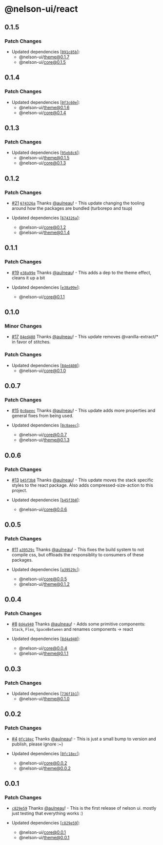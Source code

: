 # @nelson-ui/react

## 0.1.5

### Patch Changes

- Updated dependencies [[`091c85b`](https://github.com/fungible-systems/nelson-ui/commit/091c85b0d4463db4d344f181d9e56c8fb2298c46)]:
  - @nelson-ui/theme@0.1.7
  - @nelson-ui/core@0.1.5

## 0.1.4

### Patch Changes

- Updated dependencies [[`0f3c60e`](https://github.com/fungible-systems/nelson-ui/commit/0f3c60e17d16979a54ff9ca0f34b5091f9e7ef50)]:
  - @nelson-ui/theme@0.1.6
  - @nelson-ui/core@0.1.4

## 0.1.3

### Patch Changes

- Updated dependencies [[`95eb8c6`](https://github.com/fungible-systems/nelson-ui/commit/95eb8c671fc4bbf45d4a60d1a78e284ea98b3c46)]:
  - @nelson-ui/theme@0.1.5
  - @nelson-ui/core@0.1.3

## 0.1.2

### Patch Changes

- [#21](https://github.com/fungible-systems/nelson-ui/pull/21) [`674326a`](https://github.com/fungible-systems/nelson-ui/commit/674326aa0133208c6907985c3c75b2781e398fc9) Thanks [@aulneau](https://github.com/aulneau)! - This update changing the tooling around how the packages are bundled (turborepo and tsup)

- Updated dependencies [[`674326a`](https://github.com/fungible-systems/nelson-ui/commit/674326aa0133208c6907985c3c75b2781e398fc9)]:
  - @nelson-ui/core@0.1.2
  - @nelson-ui/theme@0.1.4

## 0.1.1

### Patch Changes

- [#19](https://github.com/fungible-systems/nelson-ui/pull/19) [`e38a99e`](https://github.com/fungible-systems/nelson-ui/commit/e38a99e6b52c98a645582ccb0fce9f64c74214ac) Thanks [@aulneau](https://github.com/aulneau)! - This adds a dep to the theme effect, cleans it up a bit

- Updated dependencies [[`e38a99e`](https://github.com/fungible-systems/nelson-ui/commit/e38a99e6b52c98a645582ccb0fce9f64c74214ac)]:
  - @nelson-ui/core@0.1.1

## 0.1.0

### Minor Changes

- [#17](https://github.com/fungible-systems/nelson-ui/pull/17) [`84ed408`](https://github.com/fungible-systems/nelson-ui/commit/84ed40847b07a195108fe4fb66491d8c296de3e1) Thanks [@aulneau](https://github.com/aulneau)! - This update removes @vanilla-extract/\* in favor of stitches.

### Patch Changes

- Updated dependencies [[`84ed408`](https://github.com/fungible-systems/nelson-ui/commit/84ed40847b07a195108fe4fb66491d8c296de3e1)]:
  - @nelson-ui/core@0.1.0

## 0.0.7

### Patch Changes

- [#15](https://github.com/fungible-systems/nelson-ui/pull/15) [`0c0aeec`](https://github.com/fungible-systems/nelson-ui/commit/0c0aeec505aeb21e54b5705025445ffe51dae19b) Thanks [@aulneau](https://github.com/aulneau)! - This update adds more properties and general fixes from being used.

- Updated dependencies [[`0c0aeec`](https://github.com/fungible-systems/nelson-ui/commit/0c0aeec505aeb21e54b5705025445ffe51dae19b)]:
  - @nelson-ui/core@0.0.7
  - @nelson-ui/theme@0.1.3

## 0.0.6

### Patch Changes

- [#13](https://github.com/fungible-systems/nelson-ui/pull/13) [`b45f3b8`](https://github.com/fungible-systems/nelson-ui/commit/b45f3b88a2013edf7b1c0d6a56f37483a641ed2f) Thanks [@aulneau](https://github.com/aulneau)! - This update moves the stack specific styles to the react package. Also adds compressed-size-action to this project.

- Updated dependencies [[`b45f3b8`](https://github.com/fungible-systems/nelson-ui/commit/b45f3b88a2013edf7b1c0d6a56f37483a641ed2f)]:
  - @nelson-ui/core@0.0.6

## 0.0.5

### Patch Changes

- [#11](https://github.com/fungible-systems/nelson-ui/pull/11) [`a39529c`](https://github.com/fungible-systems/nelson-ui/commit/a39529c8fc21346ed3b5644dacf1e9fac5f711d7) Thanks [@aulneau](https://github.com/aulneau)! - This fixes the build system to not compile css, but offloads the responsiblity to consumers of these packages.

- Updated dependencies [[`a39529c`](https://github.com/fungible-systems/nelson-ui/commit/a39529c8fc21346ed3b5644dacf1e9fac5f711d7)]:
  - @nelson-ui/core@0.0.5
  - @nelson-ui/theme@0.1.2

## 0.0.4

### Patch Changes

- [#8](https://github.com/fungible-systems/nelson-ui/pull/8) [`8d4a940`](https://github.com/fungible-systems/nelson-ui/commit/8d4a940da307327aff41521d0326dd900fe3a3b0) Thanks [@aulneau](https://github.com/aulneau)! - Adds some primitive components: `Stack`, `Flex`, `SpaceBetween` and renames components -> react

- Updated dependencies [[`8d4a940`](https://github.com/fungible-systems/nelson-ui/commit/8d4a940da307327aff41521d0326dd900fe3a3b0)]:
  - @nelson-ui/core@0.0.4
  - @nelson-ui/theme@0.1.1

## 0.0.3

### Patch Changes

- Updated dependencies [[`736f1b1`](https://github.com/fungible-systems/nelson-ui/commit/736f1b1870380bad161d8082c2f7ac20796c6a21)]:
  - @nelson-ui/theme@0.1.0

## 0.0.2

### Patch Changes

- [#4](https://github.com/fungible-systems/nelson-ui/pull/4) [`0fc18ec`](https://github.com/fungible-systems/nelson-ui/commit/0fc18ecabc84e347b3fe8dec896df33923114d13) Thanks [@aulneau](https://github.com/aulneau)! - This is just a small bump to version and publish, please ignore :~)

- Updated dependencies [[`0fc18ec`](https://github.com/fungible-systems/nelson-ui/commit/0fc18ecabc84e347b3fe8dec896df33923114d13)]:
  - @nelson-ui/core@0.0.2
  - @nelson-ui/theme@0.0.2

## 0.0.1

### Patch Changes

- [`c829e59`](https://github.com/fungible-systems/nelson-ui/commit/c829e59d4f5a158576eaa335a5efb70b50298758) Thanks [@aulneau](https://github.com/aulneau)! - This is the first release of nelson ui. mostly just testing that everything works :)

- Updated dependencies [[`c829e59`](https://github.com/fungible-systems/nelson-ui/commit/c829e59d4f5a158576eaa335a5efb70b50298758)]:
  - @nelson-ui/core@0.0.1
  - @nelson-ui/theme@0.0.1
